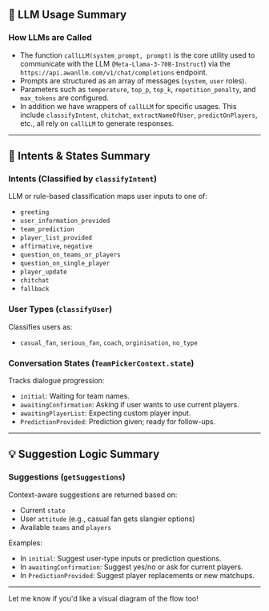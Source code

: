 ## 🧠 LLM Usage Summary

### **How LLMs are Called**
- The function `callLLM(system_prompt, prompt)` is the core utility used to communicate with the LLM (`Meta-Llama-3-70B-Instruct`) via the `https://api.awanllm.com/v1/chat/completions` endpoint.
- Prompts are structured as an array of messages (`system`, `user` roles).
- Parameters such as `temperature`, `top_p`, `top_k`, `repetition_penalty`, and `max_tokens` are configured.
- In addition we have wrappers of `callLLM` for specific usages. This include `classifyIntent`, `chitchat`, `extractNameOfUser`, `predictOnPlayers`, etc., all rely on `callLLM` to generate responses.

---

## 🧭 Intents & States Summary

### **Intents (Classified by `classifyIntent`)**
LLM or rule-based classification maps user inputs to one of:
- `greeting`
- `user_information_provided`
- `team_prediction`
- `player_list_provided`
- `affirmative`, `negative`
- `question_on_teams_or_players`
- `question_on_single_player`
- `player_update`
- `chitchat`
- `fallback`

### **User Types (`classifyUser`)**
Classifies users as:
- `casual_fan`, `serious_fan`, `coach`, `orginisation`, `no_type`

### **Conversation States (`TeamPickerContext.state`)**
Tracks dialogue progression:
- `initial`: Waiting for team names.
- `awaitingConfirmation`: Asking if user wants to use current players.
- `awaitingPlayerList`: Expecting custom player input.
- `PredictionProvided`: Prediction given; ready for follow-ups.

---

## 💡 Suggestion Logic Summary

### **Suggestions (`getSuggestions`)**
Context-aware suggestions are returned based on:
- Current `state`
- User `attitude` (e.g., casual fan gets slangier options)
- Available `teams` and `players`

Examples:
- In `initial`: Suggest user-type inputs or prediction questions.
- In `awaitingConfirmation`: Suggest yes/no or ask for current players.
- In `PredictionProvided`: Suggest player replacements or new matchups.

---

Let me know if you'd like a visual diagram of the flow too!